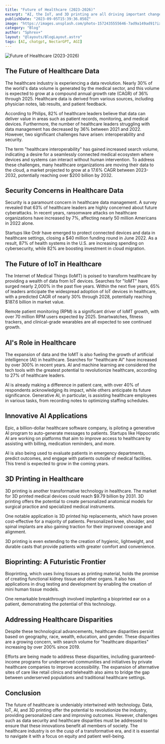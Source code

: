 ```yaml
---
title: "Future of Healthcare (2023-2026)"
excerpt: "AI, the IoT, and 3D printing are all driving important changes to the healthcare space. Industry experts say these emerging technologies could dramatically improve patient outcomes"
publishDate: "2023-09-05T15:39:36.050Z"
image: "https://images.unsplash.com/photo-1572435555646-7ad9a149ad91?ixlib=rb-4.0.3&ixid=M3wxMjA3fDB8MHxwaG90by1wYWdlfHx8fGVufDB8fHx8fA%3D%3D&auto=format&fit=crop&w=1470&q=80"
category: "Blog"
author: "Sphrex+"
layout: "@layouts/BlogLayout.astro"
tags: [AI, chatgpt, NectarGPT, AGI]
---
```


<p><img src="https://images.unsplash.com/photo-1535378917042-10a22c95931a?ixlib=rb-4.0.3&ixid=M3wxMjA3fDB8MHxwaG90by1wYWdlfHx8fGVufDB8fHx8fA%3D%3D&auto=format&fit=crop&w=1448&q=80" alt="Future of Healthcare (2023-2026)" /></p>

<h2 id="the-future-of-healthcare-data">The Future of Healthcare Data</h2>
<p>The healthcare industry is experiencing a data revolution. Nearly 30% of the world&#39;s data volume is generated by the medical sector, and this volume is expected to grow at a compound annual growth rate (CAGR) of 36% through 2025. Healthcare data is derived from various sources, including physician notes, lab results, and patient feedback.</p>
<p>According to Philips, 82% of healthcare leaders believe that data can deliver value in areas such as patient records, monitoring, and medical devices. Furthermore, the number of healthcare leaders struggling with data management has decreased by 36% between 2021 and 2022. However, two significant challenges have arisen: interoperability and security.</p>
<p>The term &quot;healthcare interoperability&quot; has gained increased search volume, indicating a desire for a seamlessly connected medical ecosystem where devices and systems can interact without human intervention. To address these challenges, many healthcare organizations are moving their data to the cloud, a market projected to grow at a 17.6% CAGR between 2023-2032, potentially reaching over $200 billion by 2032.</p>
<h2 id="security-concerns-in-healthcare-data">Security Concerns in Healthcare Data</h2>
<p>Security is a paramount concern in healthcare data management. A survey revealed that 63% of healthcare leaders are highly concerned about future cyberattacks. In recent years, ransomware attacks on healthcare organizations have increased by 7%, affecting nearly 50 million Americans in 2022 alone.</p>
<p>Startups like Ordr have emerged to protect connected devices and data in healthcare settings, closing a $40 million funding round in June 2022. As a result, 87% of health systems in the U.S. are increasing spending on cybersecurity, while 82% are boosting investment in cloud migration.</p>
<h2 id="the-future-of-iot-in-healthcare">The Future of IoT in Healthcare</h2>
<p>The Internet of Medical Things (IoMT) is poised to transform healthcare by providing a wealth of data from IoT devices. Searches for &quot;IoMT&quot; have surged nearly 2,000% in the past five years. Within the next five years, 65% of leaders anticipate the widespread adoption of IoT devices in healthcare, with a predicted CAGR of nearly 30% through 2028, potentially reaching $187.6 billion in market value.</p>
<p>Remote patient monitoring (RPM) is a significant driver of IoMT growth, with over 70 million RPM users expected by 2025. Smartwatches, fitness trackers, and clinical-grade wearables are all expected to see continued growth.</p>
<h2 id="ai-s-role-in-healthcare">AI&#39;s Role in Healthcare</h2>
<p>The expansion of data and the IoMT is also fueling the growth of artificial intelligence (AI) in healthcare. Searches for &quot;healthcare AI&quot; have increased by over 300% in recent years. AI and machine learning are considered the tech tools with the greatest potential to revolutionize healthcare, according to 27% of healthcare leaders.</p>
<p>AI is already making a difference in patient care, with over 40% of respondents acknowledging its impact, while others anticipate its future significance. Generative AI, in particular, is assisting healthcare employees in various tasks, from recording notes to optimizing staffing schedules.</p>
<h2 id="innovative-ai-applications">Innovative AI Applications</h2>
<p>Epic, a billion-dollar healthcare software company, is piloting a generative AI program to auto-generate messages to patients. Startups like Hippocratic AI are working on platforms that aim to improve access to healthcare by assisting with billing, medication reminders, and more.</p>
<p>AI is also being used to evaluate patients in emergency departments, predict outcomes, and engage with patients outside of medical facilities. This trend is expected to grow in the coming years.</p>
<h2 id="3d-printing-in-healthcare">3D Printing in Healthcare</h2>
<p>3D printing is another transformative technology in healthcare. The market for 3D printed medical devices could reach $9.79 billion by 2031. 3D printing offers the potential to create personalized anatomical models for surgical practice and specialized medical instruments.</p>
<p>One notable application is 3D printed hip replacements, which have proven cost-effective for a majority of patients. Personalized knee, shoulder, and spinal implants are also gaining traction for their improved coverage and alignment.</p>
<p>3D printing is even extending to the creation of hygienic, lightweight, and durable casts that provide patients with greater comfort and convenience.</p>
<h2 id="bioprinting-a-futuristic-frontier">Bioprinting: A Futuristic Frontier</h2>
<p>Bioprinting, which uses living tissues as printing material, holds the promise of creating functional kidney tissue and other organs. It also has applications in drug testing and development by enabling the creation of mini human tissue models.</p>
<p>One remarkable breakthrough involved implanting a bioprinted ear on a patient, demonstrating the potential of this technology.</p>
<h2 id="addressing-healthcare-disparities">Addressing Healthcare Disparities</h2>
<p>Despite these technological advancements, healthcare disparities persist based on geography, race, wealth, education, and gender. These disparities are a growing concern, with search volume for &quot;healthcare disparities&quot; increasing by over 200% since 2019.</p>
<p>Efforts are being made to address these disparities, including guaranteed-income programs for underserved communities and initiatives by private healthcare companies to improve accessibility. The expansion of alternative sites of care like retail clinics and telehealth also aims to bridge the gap between underserved populations and traditional healthcare settings.</p>
<h2 id="conclusion">Conclusion</h2>
<p>The future of healthcare is undeniably intertwined with technology. Data, IoT, AI, and 3D printing offer the potential to revolutionize the industry, providing personalized care and improving outcomes. However, challenges such as data security and healthcare disparities must be addressed to ensure that these innovations benefit all members of society. The healthcare industry is on the cusp of a transformative era, and it is essential to navigate it with a focus on equity and patient well-being.</p>